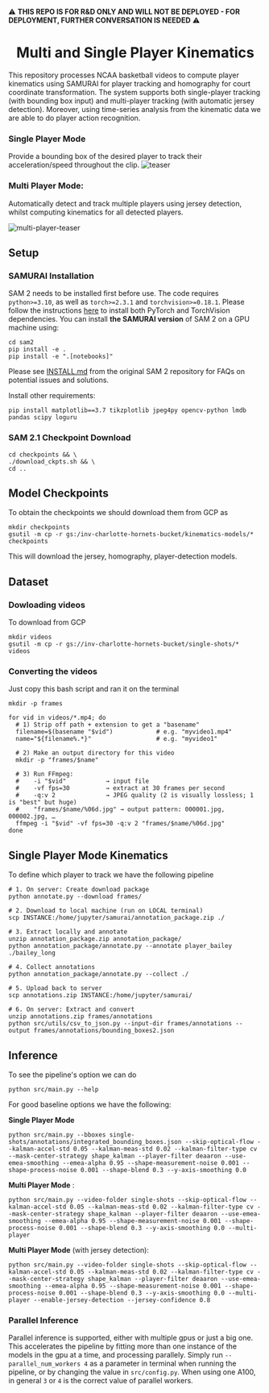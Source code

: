 ⚠️ **THIS REPO IS FOR R&D ONLY AND WILL NOT BE DEPLOYED - FOR DEPLOYMENT, FURTHER CONVERSATION IS NEEDED** ⚠️

<div align="center">
<h1>Multi and Single Player Kinematics</h1>
</div>

This repository processes NCAA basketball videos to compute player kinematics using SAMURAI for player tracking and homography for court coordinate transformation. The system supports both single-player tracking (with bounding box input) and multi-player tracking (with automatic jersey detection). Moreover, using time-series analysis from the kinematic data we are able to do player action recognition.

### Single Player Mode
 Provide a bounding box of the desired player to track their acceleration/speed throughout the clip.
![teaser](data/teaser.png)

### Multi Player Mode: 
Automatically detect and track multiple players using jersey detection, whilst computing kinematics for all detected players.

![multi-player-teaser](data/multi-player-teaser.png)

## Setup
### SAMURAI Installation 

SAM 2 needs to be installed first before use. The code requires `python>=3.10`, as well as `torch>=2.3.1` and `torchvision>=0.18.1`. Please follow the instructions [here](https://github.com/facebookresearch/sam2?tab=readme-ov-file) to install both PyTorch and TorchVision dependencies. You can install **the SAMURAI version** of SAM 2 on a GPU machine using:
```
cd sam2
pip install -e .
pip install -e ".[notebooks]"
```

Please see [INSTALL.md](https://github.com/facebookresearch/sam2/blob/main/INSTALL.md) from the original SAM 2 repository for FAQs on potential issues and solutions.

Install other requirements:
```
pip install matplotlib==3.7 tikzplotlib jpeg4py opencv-python lmdb pandas scipy loguru
```

### SAM 2.1 Checkpoint Download

```
cd checkpoints && \
./download_ckpts.sh && \
cd ..
```

## Model Checkpoints

To obtain the checkpoints we should download them from GCP as
```
mkdir checkpoints
gsutil -m cp -r gs:/inv-charlotte-hornets-bucket/kinematics-models/* checkpoints
```
This will download the jersey, homography, player-detection models. 

## Dataset

### Dowloading videos
To download from GCP
```
mkdir videos
gsutil -m cp -r gs://inv-charlotte-hornets-bucket/single-shots/* videos
```

### Converting the videos
Just copy this bash script and ran it on the terminal
```
mkdir -p frames

for vid in videos/*.mp4; do
  # 1) Strip off path + extension to get a "basename"
  filename=$(basename "$vid")            # e.g. "myvideo1.mp4"
  name="${filename%.*}"                  # e.g. "myvideo1"

  # 2) Make an output directory for this video
  mkdir -p "frames/$name"

  # 3) Run FFmpeg:
  #    -i "$vid"           → input file
  #    -vf fps=30          → extract at 30 frames per second
  #    -q:v 2              → JPEG quality (2 is visually lossless; 1 is "best" but huge)
  #    "frames/$name/%06d.jpg" → output pattern: 000001.jpg, 000002.jpg, …
  ffmpeg -i "$vid" -vf fps=30 -q:v 2 "frames/$name/%06d.jpg"
done
```

## Single Player Mode Kinematics
To define which player to track we have the following pipeline

```
# 1. On server: Create download package
python annotate.py --download frames/

# 2. Download to local machine (run on LOCAL terminal)
scp INSTANCE:/home/jupyter/samurai/annotation_package.zip ./

# 3. Extract locally and annotate
unzip annotation_package.zip annotation_package/
python annotation_package/annotate.py --annotate player_bailey ./bailey_long

# 4. Collect annotations
python annotation_package/annotate.py --collect ./

# 5. Upload back to server
scp annotations.zip INSTANCE:/home/jupyter/samurai/

# 6. On server: Extract and convert
unzip annotations.zip frames/annotations
python src/utils/csv_to_json.py --input-dir frames/annotations --output frames/annotations/bounding_boxes2.json
```

## Inference
To see the pipeline's option we can do
```
python src/main.py --help
```

For good baseline options we have the following:

**Single Player Mode** 
```
python src/main.py --bboxes single-shots/annotations/integrated_bounding_boxes.json --skip-optical-flow --kalman-accel-std 0.05 --kalman-meas-std 0.02 --kalman-filter-type cv --mask-center-strategy shape_kalman --player-filter deaaron --use-emea-smoothing --emea-alpha 0.95 --shape-measurement-noise 0.001 --shape-process-noise 0.001 --shape-blend 0.3 --y-axis-smoothing 0.0 
```

**Multi Player Mode** :
```
python src/main.py --video-folder single-shots --skip-optical-flow --kalman-accel-std 0.05 --kalman-meas-std 0.02 --kalman-filter-type cv --mask-center-strategy shape_kalman --player-filter deaaron --use-emea-smoothing --emea-alpha 0.95 --shape-measurement-noise 0.001 --shape-process-noise 0.001 --shape-blend 0.3 --y-axis-smoothing 0.0 --multi-player 
```

**Multi Player Mode** (with jersey detection):
```
python src/main.py --video-folder single-shots --skip-optical-flow --kalman-accel-std 0.05 --kalman-meas-std 0.02 --kalman-filter-type cv --mask-center-strategy shape_kalman --player-filter deaaron --use-emea-smoothing --emea-alpha 0.95 --shape-measurement-noise 0.001 --shape-process-noise 0.001 --shape-blend 0.3 --y-axis-smoothing 0.0 --multi-player --enable-jersey-detection --jersey-confidence 0.8 
```

### Parallel Inference
Parallel inference is supported, either with multiple gpus or just a big one. This accelerates the pipeline by fitting more than one instance of the models in the gpu at a time, and processing parallely. 
Simply run `--parallel_num_workers 4` as a parameter in terminal when running the pipeline, or by changing the value in `src/config.py`. 
When using one A100, in general `3` or `4` is the correct value of parallel workers.
